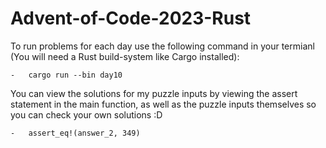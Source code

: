 # Advent-of-Code-2023-Rust

To run problems for each day use the following command in your termianl (You will need a Rust build-system like Cargo installed):

    -   cargo run --bin day10

You can view the solutions for my puzzle inputs by viewing the assert statement in the main function, as well as the puzzle inputs themselves so you can check your own solutions :D

    -   assert_eq!(answer_2, 349)
